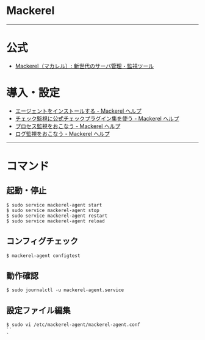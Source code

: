 # Mackerel

---

# 公式

- [Mackerel（マカレル）: 新世代のサーバ管理・監視ツール](https://mackerel.io/ja/)

# 導入・設定

- [エージェントをインストールする \- Mackerel ヘルプ](https://mackerel.io/ja/docs/entry/howto/install-agent)
- [チェック監視に公式チェックプラグイン集を使う \- Mackerel ヘルプ](https://mackerel.io/ja/docs/entry/howto/mackerel-check-plugins)
- [プロセス監視をおこなう \- Mackerel ヘルプ](https://mackerel.io/ja/docs/entry/howto/check/process)
- [ログ監視をおこなう \- Mackerel ヘルプ](https://mackerel.io/ja/docs/entry/howto/check/log)

---

# コマンド

## 起動・停止

```
$ sudo service mackerel-agent start
$ sudo service mackerel-agent stop
$ sudo service mackerel-agent restart
$ sudo service mackerel-agent reload
```

## コンフィグチェック

```
$ mackerel-agent configtest
```

## 動作確認

```
$ sudo journalctl -u mackerel-agent.service
```

## 設定ファイル編集

```
$ sudo vi /etc/mackerel-agent/mackerel-agent.conf
``
`

